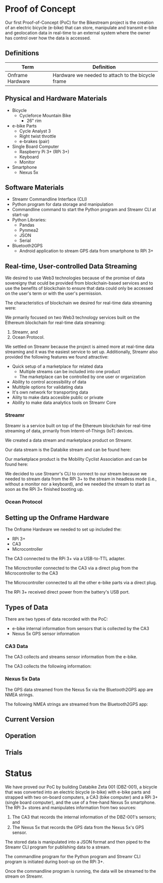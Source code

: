 # Proof of Concept

Our first Proof-of-Concept (PoC) for the Bikestream project is the creation of an electric bicycle (e-bike) that can store, manipulate and transmit e-bike and geolocation data in real-time to an external system where the owner has control over how the data is accessed.

## Definitions

|Term| Definition|
|----|-----------|
|Onframe Hardware| Hardware we needed to attach to the bicycle frame|
## Physical and Hardware Materials

- Bicycle
  - Cycleforce Mountain Bike
    - 26" rim
- e-bike Parts
  - Cycle Analyst 3
  - Right twist throttle
  - e-brakes (pair)
- Single Board Computer
  - Raspberry Pi 3+ (RPi 3+)
  - Keyboard
  - Monitor
- Smartphone 
  - Nexus 5x

## Software Materials

- Streamr Commandline Interface (CLI)
- Python program for data storage and manipulation
- Commandline command to start the Python program and Streamr CLI at start-up
- Python Libraries:
  - Pandas
  - Pynmea2
  - JSON
  - Serial
- Bluetooth2GPS 
  - Android application to stream GPS data from smartphone to RPi 3+

## Real-time, User-controlled Data Streaming

We desired to use Web3 technologies because of the promise of data sovereigny that oculd be provided from blockchain-based services and to use the benefits of blockchain to ensure that data could only be accessed on the user's term or with the user's permission. 

The characteristics of blockchain we desired for real-time data streaming were: 

We prmarily focused on two Web3 technology services built on the Ethereum blockchain for real-time data streaming:

1. Streamr, and
2. Ocean Protocol.

We settled on Streamr because the project is aimed more at real-time data streaming and it was the easiest service to set up. Additionally, Streamr also provided the following features we found attractive:

- Quick setup of a marketplace for related data
  - Multiple streams can be included into one product
  - The marketplace can be controlled by one user or organization
- Ability to control accessibility of data
- Multitple options for validating data
- It's own network for transporting data
- Aility to make data accesible public or private
- Ability to make data analytics tools on Streamr Core

### Streamr 

Streamr is a service built on top of the Ethereum blockchain for real-time streaming of data, prmarily from Internt-of-Things (IoT) devices.

We created a data stream and marketplace product on Streamr.

Our data stream is the Databike stream and can be found here:

Our marketplace product is the Mobility Cyclist Association and can be found here:

We decided to use Streamr's CLI to connect to our stream because we needed to stream data from the RPi 3+ to the stream in headless mode (i.e., without a monitor nor a keyboard), and we needed the stream to start as soon as the RPi 3+ finished booting up.

### Ocean Protocol 

## Setting up the Onframe Hardware

The Onframe Hardware we needed to set up included the:

- RPi 3+
- CA3
- Microcontroller

The CA3 connected to the RPi 3+ via a USB-to-TTL adapter.

The Microctronller connected to the CA3 via a direct plug from the Microcontroller to the CA3

The Microcontroller connected to all the other e-bike parts via a direct plug.

The RPi 3+ received direct power from the battery's USB port. 

## Types of Data
There are two types of data recorded with the PoC:

- e-bike internal information from sensors that is collected by the CA3
- Nexus 5x GPS sensor information

### CA3 Data

The CA3 collects and streams sensor information from the e-bike. 

The CA3 collects the following information:

### Nexus 5x Data

The GPS data streamed from the Nexus 5x via the Bluetooth2GPS app are NMEA strings. 

The following NMEA strings are streamed from the Bluetooth2GPS app:



## Current Version

## Operation 



## Trials

# Status

We have proved our PoC by building Databike Zeta 001 (DBZ-001), a bicycle that was converted into an electric bicycle (e-bike) with e-bike parts and strapped with two on-board computers, a CA3 (bike computer) and a RPi 3+ (single board computer), and the use of a free-hand Nexus 5x smartphone.  The RPi 3+ stores and manipulates information from two sources:

1. The CA3 that records the internal information of the DBZ-001's sensors; and 
2. The Nexus 5x that records the GPS data from the Nexus 5x's GPS sensor.

The stored data is manipulated into a JSON format and then piped to the Streamr CLI program for publishing data to a stream. 

The commandline program for the Python program and Streamr CLI program is initiated during boot-up on the RPi 3+.

Once the commandline program is running, the data will be streamed to the stream on Streamr.
